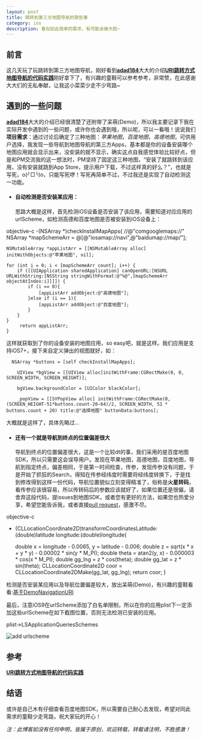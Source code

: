 ```yaml
---
layout: post
title: 跳转到第三方地图导航的那些事
category: ios
description: 看似如此简单的需求，有可能会被大脸~
---
```


## 前言

这几天玩了玩跳转到第三方地图导航，刚好看到<a href="http://weibo.com/ljc1986">**adad184**</a>大大的介绍<a href="http://adad184.com/2015/08/11/practice-in-mapview-navigation-with-URI/">**URI跳转方式地图导航的代码实践**</a>刚好拿下了，有兴趣的童鞋可以参考参考，非常赞，在此感谢大大们的无私奉献，让我这小菜菜少走不少弯路~

## 遇到的一些问题

<a href="http://weibo.com/ljc1986">**adad184**</a>大大的介绍已经很清楚了还附带了呆萌(Demo)，所以我主要记录下我在实际开发中遇到的一些问题，或许你也会遇到哦，所以呢，可以一看哦！说说我们**项目需求**：通过讨论后确定了三种地图：*苹果地图*，*百度地图*，*高德地图*，可供用户选择，我发现一些导航到地图导航的第三方Apps，基本都是你的设备安装哪个地图应用就会显示出来，没安装的就不显示，确实这点自我感觉体验比较好点，但是和PM交流我的这一想法时，PM坚持了固定这三种地图，“安装了就跳转到该应用，没有安装就跳到App Store，提示用户下载，不过这样真的好么？”，也就是写死，o(╯□╰)o，只能写死啰！写死再简单不过，不过我还是实现了自动检测这一功能。



- #### 自动检测是否安装某应用：
  
  思路大概是这样，首先检测iOS设备是否安装了该应用，需要知道对应应用的urlScheme，如检测高德和百度地图是否被安装到iOS设备上：

 objective-c
-(NSArray *)checkInstallMapApps{
    //@"comgooglemaps://"
    NSArray *mapSchemeArr = @[@"iosamap://navi",@"baidumap://map/"];

    NSMutableArray *appListArr = [[NSMutableArray alloc] initWithObjects:@"苹果地图", nil];

    for (int i = 0; i < [mapSchemeArr count]; i++) {
        if ([[UIApplication sharedApplication] canOpenURL:[NSURL URLWithString:[NSString stringWithFormat:@"%@",[mapSchemeArr objectAtIndex:i]]]]) {
            if (i == 0){
                [appListArr addObject:@"高德地图"];
            }else if (i == 1){
                [appListArr addObject:@"百度地图"];
            }
        }
    }
   		 return appListArr;
	}


这样就获取到了你的设备安装的地图应用，so easy吧，就是这样。我们应用是支持iOS7+，接下来自定义弹出的视图就好，如：

  ```
  	NSArray *buttons = [self checkInstallMapApps];

​    UIView *bgView = [[UIView alloc]initWithFrame:CGRectMake(0, 0, SCREEN_WIDTH, SCREEN_HEIGHT)];

​    bgView.backgroundColor = [UIColor blackColor];

​    _popView = [[SYPopView alloc] initWithFrame:CGRectMake(0, (SCREEN_HEIGHT-51*buttons.count-20-64)/2, SCREEN_WIDTH, 51 * buttons.count + 20) title:@"选择地图" buttonData:buttons];
```

大概就是这样了，具体先略过...

- #### 还有一个就是导航到终点的位置偏差很大
  
  导航到终点的位置偏差很大，这是一个比较dt的事，我们采用的是百度地图SDK，所以只需要这会误导用户。发现在苹果地图，高德地图，百度地图，导航到指定终点，偏差相同，于是第一时间检查，传参，发现传参没有问题，于是开始了抓狂的Search，得知在传参经纬度时需要将经纬度转换下，于是找到修改得到这样一份代码，导航位置貌似立刻变得精准了，俗称是**火星转码**，看传参应该很容易，所以传转码后的参数应该就好了，如果位置还是很偏，请舍弃这段代码，提issues到地图SDK，或者您有更好的方法，如果您也热爱分享，希望您能告诉我，或者直接<a href="https://github.com/sauchye/DemoNavigationURI/pulls">pull request</a>，感激不尽。

 objective-c
- (CLLocationCoordinate2D)transformCoordinatesLatitude:(double)latitude 
											longitude:(double)longitude{

    double x = longitude - 0.0065, y = latitude - 0.006;
    double z = sqrt(x * x + y * y) - 0.00002 * sin(y * M_PI);
    double theta = atan2(y, x) - 0.000003 * cos(x * M_PI);
    double gg_lng = z * cos(theta);
    double gg_lat = z * sin(theta);
    CLLocationCoordinate2D coor = CLLocationCoordinate2DMake(gg_lat, gg_lng);
    return coor;
	}




检测是否安装某应用以及导航位置偏差较大，放出呆萌(Demo)，有兴趣的童鞋看看:<a href="https://github.com/sauchye/DemoNavigationURI">基于DemoNavigationURI</a>

最后，注意iOS9在urlScheme添加了白名单限制，所以在你的应用plist下一定添加这些urlScheme在如下截图位置，否则无法检测已安装的应用。

plist->LSApplicationQueriesSchemes

![add urlscheme](http://sauchye.com/images/dev/add_url_scheme.png)



## 参考

<a href="http://adad184.com/2015/08/11/practice-in-mapview-navigation-with-URI/">**URI跳转方式地图导航的代码实践**</a>

## 结语

或许是自己木有仔细查看百度地图SDK，所以需要自己耐心去发现，希望对同此需求的童鞋少走弯路，祝大家玩的开心！

*注：此博客如没有任何申明，皆属于原创，欢迎转载，转载请注明，不胜感激！*